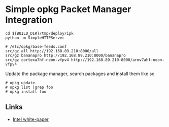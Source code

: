 # Simple opkg Packet Manager Integration

```
cd ${BUILD_DIR}/tmp/deploy/ipk
python -m SimpleHTTPServer
```

```
# /etc/opkg/base-feeds.conf
src/gz all http://192.168.89.210:8000/all
src/gz bananapro http://192.168.89.210:8000/bananapro
src/gz cortexa7hf-neon-vfpv4 http://192.168.89.210:8000/armv7ahf-neon-vfpv4
```

Update the package manager, search packages and install them like so

```
# opkg update
# opkg list |grep foo
# opkg install foo
```

## Links

* [Intel white-paper](http://www.intel.com/content/dam/www/public/us/en/documents/white-papers/package-manager-white-paper.pdf)
